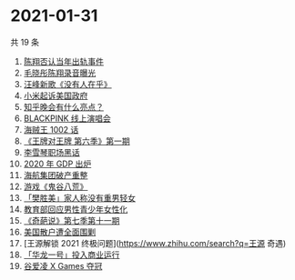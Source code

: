 # 2021-01-31

共 19 条

<!-- BEGIN -->
<!-- 最后更新时间 Sun Jan 31 2021 20:33:27 GMT+0800 (CST) -->
1. [陈翔否认当年出轨事件](https://www.zhihu.com/search?q=陈翔)
1. [毛晓彤陈翔录音曝光](https://www.zhihu.com/search?q=毛晓彤陈翔录音)
1. [汪峰新歌《没有人在乎》](https://www.zhihu.com/search?q=汪峰新歌)
1. [小米起诉美国政府](https://www.zhihu.com/search?q=小米)
1. [知乎晚会有什么亮点？](https://www.zhihu.com/search?q=知乎晚会)
1. [BLACKPINK 线上演唱会](https://www.zhihu.com/search?q=blackpink)
1. [海贼王 1002 话](https://www.zhihu.com/search?q=海贼王)
1. [《王牌对王牌 第六季》第一期](https://www.zhihu.com/search?q=王牌对王牌)
1. [李雪琴职场黑话](https://www.zhihu.com/search?q=李雪琴职场黑话)
1. [2020 年 GDP 出炉](https://www.zhihu.com/search?q=2020gdp)
1. [海航集团破产重整](https://www.zhihu.com/search?q=海航)
1. [游戏《鬼谷八荒》](https://www.zhihu.com/search?q=鬼谷八荒)
1. [「樊胜美」家人称没有重男轻女](https://www.zhihu.com/search?q=现实版樊胜美)
1. [教育部回应男性青少年女性化](https://www.zhihu.com/search?q=男性女性化)
1. [《奇葩说》第七季第十一期](https://www.zhihu.com/search?q=奇葩说)
1. [美国散户遭全面围剿](https://www.zhihu.com/search?q=游戏驿站)
1. [王源解锁 2021 终极问题](https://www.zhihu.com/search?q=王源 奇遇)
1. [「华龙一号」投入商业运行](https://www.zhihu.com/search?q=华龙一号)
1. [谷爱凌 X Games 夺冠](https://www.zhihu.com/search?q=谷爱凌)
<!-- END -->
